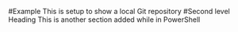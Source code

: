 #Example
This is setup to show a local Git repository
#Second level Heading
This is another section added while in PowerShell